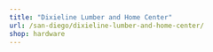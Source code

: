 ```yaml
---
title: "Dixieline Lumber and Home Center"
url: /san-diego/dixieline-lumber-and-home-center/
shop: hardware
---
```

